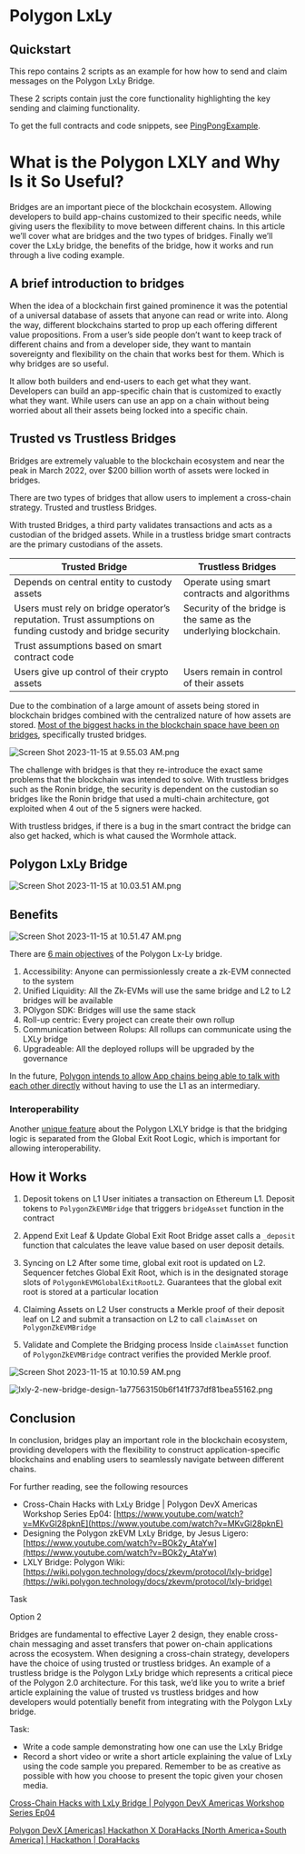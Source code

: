 # Polygon LxLy

## Quickstart

This repo contains 2 scripts as an example for how how to send and claim messages on the Polygon LxLy Bridge.

These 2 scripts contain just the core functionality highlighting the key sending and claiming functionality.

To get the full contracts and code snippets, see [PingPongExample](https://github.com/0xPolygonHermez/code-examples/tree/main/pingPongExample).


# What is the Polygon LXLY and Why Is it So Useful?

Bridges are an important piece of the blockchain ecosystem. Allowing developers to build app-chains customized to their specific needs, while giving users the flexibility to move between different chains. In this article we’ll cover what are bridges and the two types of bridges. Finally we’ll cover the LxLy bridge, the benefits of the bridge, how it works and run through a live coding example.

## A brief introduction to bridges

When the idea of a blockchain first gained prominence it was the potential of a universal database of assets that anyone can read or write into. Along the way, different blockchains started to prop up each offering different value propositions. From a user’s side people don’t want to keep track of different chains and from a developer side, they want to mantain sovereignty and flexibility on the chain that works best for them. Which is why bridges are so useful.

It allow both builders and end-users to each get what they want. Developers can build an app-specific chain that is customized to exactly what they want. While users can use an app on a chain without being worried about all their assets being locked into a specific chain.

## Trusted vs Trustless Bridges

Bridges are extremely valuable to the blockchain ecosystem and near the peak in March 2022, over $200 billion worth of assets were locked in bridges.

There are two types of bridges that allow users to implement a cross-chain strategy. Trusted and trustless Bridges.

With trusted Bridges, a third party validates transactions and acts as a custodian of the bridged assets. While in a trustless bridge smart contracts are the primary custodians of the assets.

| Trusted Bridge | Trustless Bridges |
| --- | --- |
| Depends on central entity to custody assets | Operate using smart contracts and algorithms |
| Users must rely on bridge operator’s reputation. Trust assumptions on funding custody and bridge security | Security of the bridge is the same as the underlying blockchain.
Trust assumptions based on smart contract code |
| Users give up control of their crypto assets | Users remain in control of their assets |

Due to the combination of a large amount of assets being stored in blockchain bridges combined with the centralized nature of how assets are stored. [Most of the biggest hacks in the blockchain space have been on bridges](https://thedefiant.io/hackers-target-blockchain-bridges), specifically trusted bridges.

![Screen Shot 2023-11-15 at 9.55.03 AM.png](images/Screen_Shot_2023-11-15_at_9.55.03_AM.png)

The challenge with bridges is that they re-introduce the exact same problems that the blockchain was intended to solve. With trustless bridges such as the Ronin bridge, the security is dependent on the custodian so bridges like the Ronin bridge that used a multi-chain architecture, got exploited when 4 out of the 5 signers were hacked. 

With trustless bridges, if there is a bug in the smart contract the bridge can also get hacked, which is what caused the Wormhole attack.

## Polygon LxLy Bridge

![Screen Shot 2023-11-15 at 10.03.51 AM.png](images/Screen_Shot_2023-11-15_at_10.03.51_AM.png)

## Benefits

![Screen Shot 2023-11-15 at 10.51.47 AM.png](images/Screen_Shot_2023-11-15_at_10.51.47_AM.png)

There are [6 main objectives](https://youtu.be/BOk2y_AtaYw?si=9VFMMwdamjMkwgjj&t=133) of the  Polygon Lx-Ly bridge.

1. Accessibility: Anyone can permissionlessly create a zk-EVM connected to the system
2. Unified Liquidity: All the Zk-EVMs will use the same bridge and L2 to L2 bridges will be available
3. POlygon SDK: Bridges will use the same stack
4. Roll-up centric: Every project can create their own rollup
5. Communication between Rolups: All rollups can communicate using the LXLy bridge
6. Upgradeable: All the deployed rollups will be upgraded by the governance

In the future, [Polygon intends to allow App chains being able to talk with each other directly](https://www.youtube.com/live/MKvGl28pknE?si=G2gh6UcZccwjr8dB&t=603) without having to use the L1 as an intermediary.

### Interoperability

Another [unique feature](https://wiki.polygon.technology/docs/zkevm/protocol/lxly-bridge/#what-remains-unchanged) about the Polygon LXLY bridge is that the bridging logic is separated from the Global Exit Root Logic, which is important for allowing interoperability.

## How it Works

1. Deposit tokens on L1
User initiates a transaction on Ethereum L1. Deposit tokens to `PolygonZkEVMBridge` that triggers `bridgeAsset` function in the contract

2. Append Exit Leaf & Update Global Exit Root
Bridge asset calls a `_deposit` function that calculates the leave value based on user deposit details.

3. Syncing on L2
After some time, global exit root is updated on L2. Sequencer fetches Global Exit Root, which is in the designated storage slots of `PolygonkEVMGlobalExitRootL2`. Guarantees that the global exit root is stored at a particular location

4. Claiming Assets on L2
User constructs a Merkle proof of their deposit leaf on L2 and submit a transaction on L2 to call `claimAsset` on `PolygonZkEVMBridge`

5. Validate and Complete the Bridging process
 Inside `claimAsset` function of `PolygonZkEVMBridge` contract verifies the provided Merkle proof.

![Screen Shot 2023-11-15 at 10.10.59 AM.png](images/Screen_Shot_2023-11-15_at_10.10.59_AM.png)

![lxly-2-new-bridge-design-1a77563150b6f141f737df81bea55162.png](images/lxly-2-new-bridge-design-1a77563150b6f141f737df81bea55162.png)

## Conclusion

In conclusion, bridges play an important role in the blockchain ecosystem, providing developers with the flexibility to construct application-specific blockchains and enabling users to seamlessly navigate between different chains. 

For further reading, see the following resources

- Cross-Chain Hacks with LxLy Bridge | Polygon DevX Americas Workshop Series Ep04: [https://www.youtube.com/watch?v=MKvGl28pknE](https://www.youtube.com/watch?v=MKvGl28pknE)
- Designing the Polygon zkEVM LxLy Bridge, by Jesus Ligero: [https://www.youtube.com/watch?v=BOk2y_AtaYw](https://www.youtube.com/watch?v=BOk2y_AtaYw)
- LXLY Bridge: Polygon Wiki: [https://wiki.polygon.technology/docs/zkevm/protocol/lxly-bridge](https://wiki.polygon.technology/docs/zkevm/protocol/lxly-bridge)

Task

Option 2

Bridges are fundamental to effective Layer 2 design, they enable cross-chain messaging and asset transfers that power on-chain applications across the ecosystem. When designing a cross-chain strategy, developers have the choice of using trusted or trustless bridges. An example of a trustless bridge is the Polygon LxLy bridge which represents a critical piece of the Polygon 2.0 architecture. For this task, we’d like you to write a brief article explaining the value of trusted vs trustless bridges and how developers would potentially benefit from integrating with the Polygon LxLy bridge.

Task:

- Write a code sample demonstrating how one can use the LxLy Bridge
- Record a short video or write a short article explaining the value of LxLy using the code sample you prepared. Remember to be as creative as possible with how you choose to present the topic given your chosen media.

[Cross-Chain Hacks with LxLy Bridge | Polygon DevX Americas Workshop Series Ep04](https://www.youtube.com/watch?v=MKvGl28pknE)

[Polygon DevX [Americas] Hackathon X DoraHacks [North America+South America] | Hackathon | DoraHacks](https://dorahacks.io/hackathon/devxam/detail)